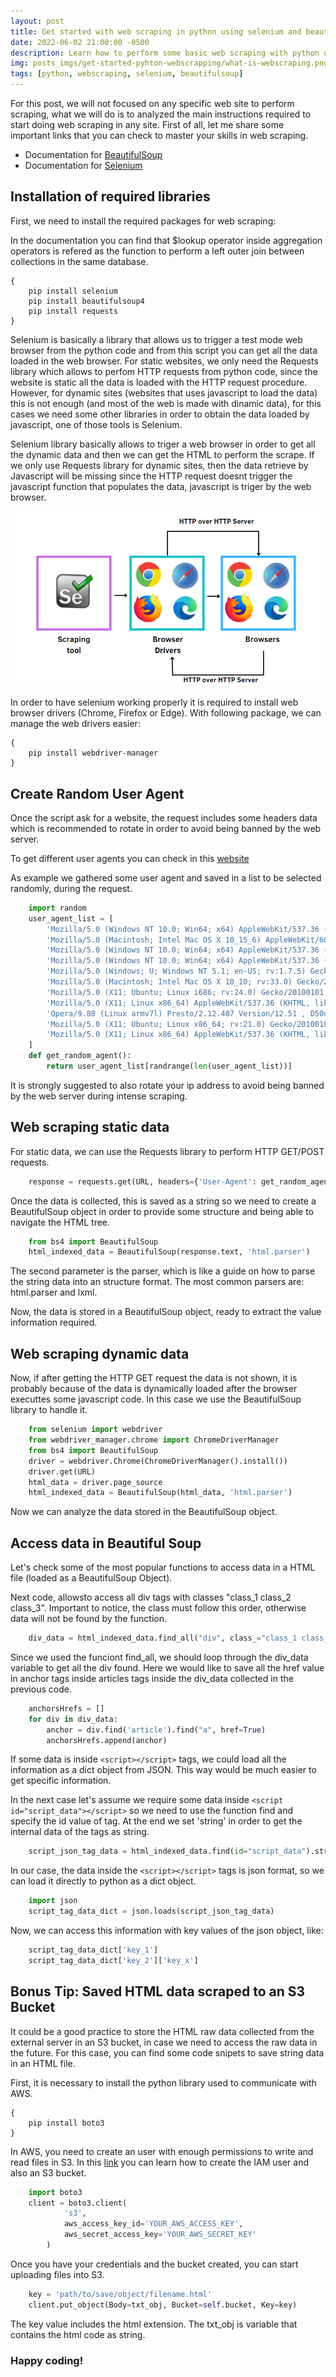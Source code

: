 ```yaml
---
layout: post
title: Get started with web scraping in python using selenium and beautifulsoup
date: 2022-06-02 21:00:00 -0500
description: Learn how to perform some basic web scraping with python using libraries selenium and beautifulsoup
img: posts_imgs/get-started-pyhton-webscrapping/what-is-webscraping.png
tags: [python, webscraping, selenium, beautifulsoup]
---
```


For this post, we will not focused on any specific web site to perform scraping, what we will do is to analyzed the main instructions required to start doing web scraping in any site. 
First of all, let me share some important links that you can check to master your skills in web scraping.

- Documentation for [BeautifulSoup](https://beautiful-soup-4.readthedocs.io/en/latest/)
- Documentation for [Selenium](https://selenium-python.readthedocs.io/)

## Installation of required libraries

First, we need to install the required packages for web scraping:

In the documentation you can find that $lookup operator inside aggregation operators is refered as the function to perform a left outer join between collections in the same database.

```console
{
    pip install selenium
    pip install beautifulsoup4
    pip install requests
}
```

Selenium is basically a library that allows us to trigger a test mode web browser from the python code and from this script you can get all the data loaded in the web browser. For static websites, we only need the Requests library which allows to perfom HTTP requests from python code, since the website is static all the data is loaded with the HTTP request procedure. However, for dynamic sites (websites that uses javascript to load the data) this is not enough (and most of the web is made with dinamic data), for this cases we need some other libraries in order to obtain the data loaded by javascript, one of those tools is Selenium.

Selenium library basically allows to triger a web browser in order to get all the dynamic data and then we can get the HTML to perform the scrape. If we only use Requests library for dynamic sites, then the data retrieve by Javascript will be missing since the HTTP request doesnt trigger the javascript function that populates the data, javascript is triger by the web browser.

![selenium](/assets/img/posts_imgs/get-started-pyhton-webscrapping/selenium.png)

In order to have selenium working properly it is required to install web browser drivers (Chrome, Firefox or Edge). With following package, we can manage the web drivers easier:

```console
{
    pip install webdriver-manager
}
```

## Create Random User Agent

Once the script ask for a website, the request includes some headers data which is recommended to rotate in order to avoid being banned by the web server.

To get different user agents you can check in this [website](https://developers.whatismybrowser.com/)

As example we gathered some user agent and saved in a list to be selected randomly, during the request.

```python
    import random
    user_agent_list = [
        'Mozilla/5.0 (Windows NT 10.0; Win64; x64) AppleWebKit/537.36 (KHTML, like Gecko) Chrome/99.0.4844.51 Safari/537.36',
        'Mozilla/5.0 (Macintosh; Intel Mac OS X 10_15_6) AppleWebKit/605.1.15 (KHTML, like Gecko) Version/14.0.3 Safari/605.1.15',
        'Mozilla/5.0 (Windows NT 10.0; Win64; x64) AppleWebKit/537.36 (KHTML, like Gecko) Chrome/94.0.4606.81 Safari/537.36',
        'Mozilla/5.0 (Windows NT 10.0; Win64; x64) AppleWebKit/537.36 (KHTML, like Gecko) Chrome/51.0.2704.79 Safari/537.36 Edge/14.14393',
        'Mozilla/5.0 (Windows; U; Windows NT 5.1; en-US; rv:1.7.5) Gecko/20041107 Firefox/1.0',
        'Mozilla/5.0 (Macintosh; Intel Mac OS X 10_10; rv:33.0) Gecko/20100101 Firefox/33.0',
        'Mozilla/5.0 (X11; Ubuntu; Linux i686; rv:24.0) Gecko/20100101 Firefox/24.0',
        'Mozilla/5.0 (X11; Linux x86_64) AppleWebKit/537.36 (KHTML, like Gecko) Chrome/80.0.3987.87 Safari/537.36',
        'Opera/9.80 (Linux armv7l) Presto/2.12.407 Version/12.51 , D50u-D1-UHD/V1.5.16-UHD (Vizio, D50u-D1, Wireless)',
        'Mozilla/5.0 (X11; Ubuntu; Linux x86_64; rv:21.0) Gecko/20100101 Firefox/21.0',
        'Mozilla/5.0 (X11; Linux x86_64) AppleWebKit/537.36 (KHTML, like Gecko) SamsungBrowser/16.0 Chrome/92.0.4515.166 Safari/537.36'
    ]
    def get_random_agent():
        return user_agent_list[randrange(len(user_agent_list))]
```

It is strongly suggested to also rotate your ip address to avoid being banned by the web server during intense scraping.

## Web scraping static data

For static data, we can use the Requests library to perform HTTP GET/POST requests.

```python
    response = requests.get(URL, headers={'User-Agent': get_random_agent()})
```

Once the data is collected, this is saved as a string so we need to create a BeautifulSoup object in order to provide some structure and being able to navigate the HTML tree.

```python
    from bs4 import BeautifulSoup
    html_indexed_data = BeautifulSoup(response.text, 'html.parser')
```

The second parameter is the parser, which is like a guide on how to parse the string data into an structure format. The most common parsers are: html.parser and lxml.

Now, the data is stored in a BeautifulSoup object, ready to extract the value information required.

## Web scraping dynamic data

Now, if after getting the HTTP GET request the data is not shown, it is probably because of the data is dynamically loaded after the browser executtes some javascript code. In this case we use the BeautifulSoup library to handle it.

```python
    from selenium import webdriver
    from webdriver_manager.chrome import ChromeDriverManager
    from bs4 import BeautifulSoup
    driver = webdriver.Chrome(ChromeDriverManager().install())
    driver.get(URL)
    html_data = driver.page_source
    html_indexed_data = BeautifulSoup(html_data, 'html.parser')
```

Now we can analyze the data stored in the BeautifulSoup object.

## Access data in Beautiful Soup

Let's check some of the most popular functions to access data in a HTML file (loaded as a BeautifulSoup Object).

Next code, allowsto access all div tags with classes "class_1 class_2 class_3". Important to notice, the class must follow this order, otherwise data will not be found by the function. 

```python
    div_data = html_indexed_data.find_all("div", class_="class_1 class_2 class_3")
```

Since we used the funciont find_all, we should loop through the div_data variable to get all the div found. Here we would like to save all the href value in anchor tags inside articles tags inside the div_data collected in the previous code.

```python
    anchorsHrefs = []
    for div in div_data:
        anchor = div.find('article').find("a", href=True)
        anchorsHrefs.append(anchor)
```

If some data is inside ```<script></script>``` tags, we could load all the information as a dict object from JSON. This way would be much easier to get specific information. 

In the next case let's assume we require some data inside ```<script id="script_data"></script>``` so we need to use the function find and specify the id value of tag. At the end we set 'string' in order to get the internal data of the tags as string.

```python
    script_json_tag_data = html_indexed_data.find(id="script_data").string
```

In our case, the data inside the ```<script></script>``` tags is json format, so we can load it directly to python as a dict object.

```python
    import json
    script_tag_data_dict = json.loads(script_json_tag_data)
```

Now, we can access this information with key values of the json object, like:

```python
    script_tag_data_dict['key_1']
    script_tag_data_dict['key_2']['key_x']
```

## Bonus Tip: Saved HTML data scraped to an S3 Bucket

It could be a good practice to store the HTML raw data collected from the external server in an S3 bucket, in case we need to access the raw data in the future. For this case, you can find some code snipets to save string data in an HTML file.

First, it is necessary to install the python library used to communicate with AWS.

```console
{
    pip install boto3
}
```

In AWS, you need to create an user with enough permissions to write and read files in S3. In this [link](https://awstip.com/how-to-create-iam-user-s3-bucket-using-python-ebbb6410fa91) you can learn how to create the IAM user and also an S3 bucket.

```python
    import boto3
    client = boto3.client(
            's3',
            aws_access_key_id='YOUR_AWS_ACCESS_KEY',
            aws_secret_access_key='YOUR_AWS_SECRET_KEY'
        )
```

Once you have your credentials and the bucket created, you can start uploading files into S3.

```python
    key = 'path/to/save/object/filename.html'
    client.put_object(Body=txt_obj, Bucket=self.bucket, Key=key)
```

The key value includes the html extension. The txt_obj is variable that contains the html code as string.

### Happy coding!